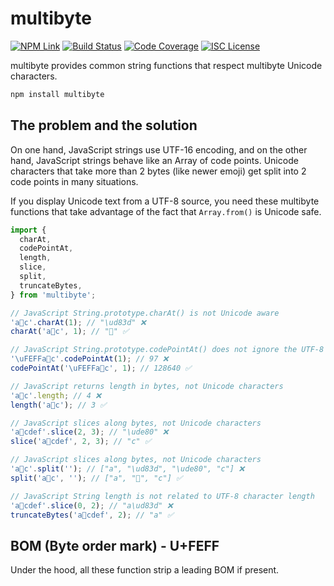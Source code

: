 # multibyte

[![NPM Link](https://img.shields.io/npm/v/multibyte?v=1.0.0-beta.1)](https://npmjs.com/package/multibyte)
[![Build Status](https://ci.appveyor.com/api/projects/status/8lsgas1onep08hq3?svg=true&v=1.0.0-beta.1)](https://ci.appveyor.com/project/kensnyder/multibyte)
[![Code Coverage](https://codecov.io/gh/kensnyder/multibyte/branch/main/graph/badge.svg?token=KW4PAS3KKM&v=1.0.0-beta.1)](https://codecov.io/gh/kensnyder/multibyte)
[![ISC License](https://img.shields.io/npm/l/multibyte.svg?v=1.0.0-beta.1)](https://opensource.org/licenses/ISC)

multibyte provides common string functions that respect multibyte Unicode characters.

```bash
npm install multibyte
```

## The problem and the solution

On one hand, JavaScript strings use UTF-16 encoding, and on the other hand,
JavaScript strings behave like an Array of code points. Unicode characters that
take more than 2 bytes (like newer emoji) get split into 2 code points in many
situations.

If you display Unicode text from a UTF-8 source, you need these multibyte
functions that take advantage of the fact that `Array.from()` is Unicode safe.

```js
import {
  charAt,
  codePointAt,
  length,
  slice,
  split,
  truncateBytes,
} from 'multibyte';

// JavaScript String.prototype.charAt() is not Unicode aware
'a🚀c'.charAt(1); // "\ud83d" ❌
charAt('a🚀c', 1); // "🚀" ✅

// JavaScript String.prototype.codePointAt() does not ignore the UTF-8 BOM
'\uFEFFa🚀c'.codePointAt(1); // 97 ❌
codePointAt('\uFEFFa🚀c', 1); // 128640 ✅

// JavaScript returns length in bytes, not Unicode characters
'a🚀c'.length; // 4 ❌
length('a🚀c'); // 3 ✅

// JavaScript slices along bytes, not Unicode characters
'a🚀cdef'.slice(2, 3); // "\ude80" ❌
slice('a🚀cdef', 2, 3); // "c" ✅

// JavaScript slices along bytes, not Unicode characters
'a🚀c'.split(''); // ["a", "\ud83d", "\ude80", "c"] ❌
split('a🚀c', ''); // ["a", "🚀", "c"] ✅

// JavaScript String length is not related to UTF-8 character length
'a🚀cdef'.slice(0, 2); // "a\ud83d" ❌
truncateBytes('a🚀cdef', 2); // "a" ✅
```

## BOM (Byte order mark) - U+FEFF

Under the hood, all these function strip a leading BOM if present.
